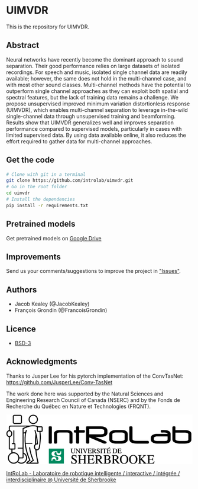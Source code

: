 # UIMVDR

This is the repository for UIMVDR.

## Abstract

Neural networks have recently become the dominant approach to sound separation. Their good performance relies on large datasets of isolated recordings. For speech and music, isolated single channel data are readily available; however, the same does not hold in the multi-channel case, and with most other sound classes. Multi-channel methods have the potential to outperform single channel approaches as they can exploit both spatial and spectral features, but the lack of training data remains a challenge. We propose unsupervised improved minimum variation distortionless response (UIMVDR), which enables multi-channel separation to leverage in-the-wild single-channel data through unsupervised training and beamforming. Results show that UIMVDR generalizes well and improves separation performance compared to supervised models, particularly in cases with limited supervised data. By using data available online, it also reduces the effort required to gather data for multi-channel approaches.

## Get the code

```bash
# Clone with git in a terminal
git clone https://github.com/introlab/uimvdr.git
# Go in the root folder
cd uimvdr
# Install the dependencies
pip install -r requirements.txt
```

## Pretrained models

Get pretrained models on [Google Drive](https://drive.google.com/drive/folders/1ERosQmD0yiLmH5JYttGRuyTanNQvH3XI?usp=sharing)

## Improvements

Send us your comments/suggestions to improve the project in ["Issues"](https://github.com/introlab/weakseparation/issues).

## Authors

* Jacob Kealey (@JacobKealey)
* François Grondin (@FrancoisGrondin)

## Licence

* [BSD-3](LICENSE)

## Acknowledgments

Thanks to Jusper Lee for his pytorch implementation of the ConvTasNet: https://github.com/JusperLee/Conv-TasNet

The work done here was supported by the Natural Sciences and Engineering Research Council of Canada (NSERC) and by the Fonds de Recherche du Québec en Nature et Technologies (FRQNT).

![IntRoLab](docs/IntRoLab.png)

[IntRoLab - Laboratoire de robotique intelligente / interactive / intégrée / interdisciplinaire @ Université de Sherbrooke](https://introlab.3it.usherbrooke.ca)
